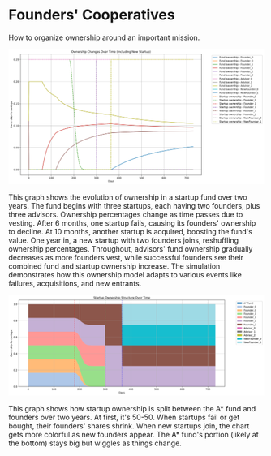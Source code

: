 # Founders' Cooperatives

How to organize ownership around an important mission.

![Plot of ownership in fund over time](plot/ownership_changes_with_new_startup.svg)

This graph shows the evolution of ownership in a startup fund over two years. The fund begins with three startups, each having two founders, plus three advisors. Ownership percentages change as time passes due to vesting. After 6 months, one startup fails, causing its founders' ownership to decline. At 10 months, another startup is acquired, boosting the fund's value. One year in, a new startup with two founders joins, reshuffling ownership percentages. Throughout, advisors' fund ownership gradually decreases as more founders vest, while successful founders see their combined fund and startup ownership increase. The simulation demonstrates how this ownership model adapts to various events like failures, acquisitions, and new entrants.

![Plot of ownership in startups over time](plot/improved_startup_ownership_structure.svg)

This graph shows how startup ownership is split between the A* fund and founders over two years. At first, it's 50-50. When startups fail or get bought, their founders' shares shrink. When new startups join, the chart gets more colorful as new founders appear. The A* fund's portion (likely at the bottom) stays big but wiggles as things change.
